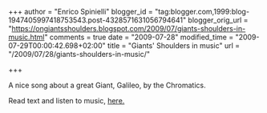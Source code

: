 +++
author = "Enrico Spinielli"
blogger_id = "tag:blogger.com,1999:blog-1947405997418753543.post-4328571631056794641"
blogger_orig_url = "https://ongiantsshoulders.blogspot.com/2009/07/giants-shoulders-in-music.html"
comments = true
date = "2009-07-28"
modified_time = "2009-07-29T00:00:42.698+02:00"
title = "Giants' Shoulders in music"
url = "/2009/07/28/giants-shoulders-in-music/"

+++

A nice song about a great Giant, Galileo, by the Chromatics.

Read text and listen to music, [here.](https://www.astrocappella.com/shoulders.shtml)